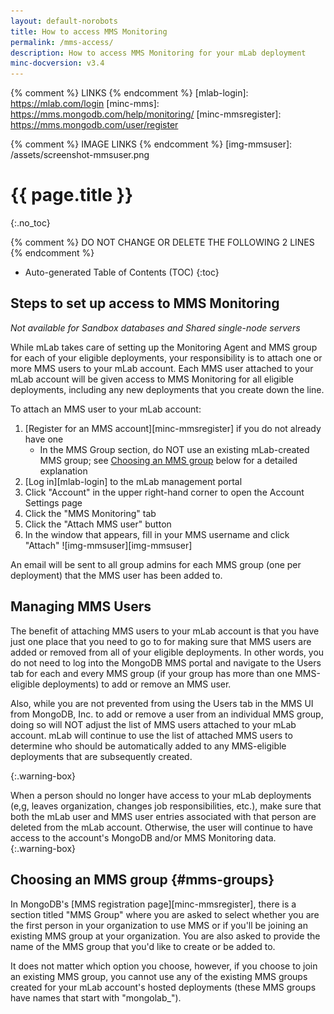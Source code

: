 ```yaml
---
layout: default-norobots
title: How to access MMS Monitoring
permalink: /mms-access/
description: How to access MMS Monitoring for your mLab deployment
minc-docversion: v3.4
---
```


{% comment %} LINKS {% endcomment %}
[mlab-login]:        https://mlab.com/login
[minc-mms]:          https://mms.mongodb.com/help/monitoring/
[minc-mmsregister]:  https://mms.mongodb.com/user/register

{% comment %} IMAGE LINKS {% endcomment %} 
[img-mmsuser]:       /assets/screenshot-mmsuser.png

# {{ page.title }}
{:.no_toc}

{% comment %} DO NOT CHANGE OR DELETE THE FOLLOWING 2 LINES {% endcomment %}
* Auto-generated Table of Contents (TOC)
{:toc}


## Steps to set up access to MMS Monitoring

*Not available for Sandbox databases and Shared single-node servers*
  
While mLab takes care of setting up the Monitoring Agent and MMS group for each of your eligible deployments, your responsibility is to attach one or more MMS users to your mLab account.  Each MMS user attached to your mLab account will be given access to MMS Monitoring for all eligible deployments, including any new deployments that you create down the line.

To attach an MMS user to your mLab account:

1. [Register for an MMS account][minc-mmsregister] if you do not already have one
   - In the MMS Group section, do NOT use an existing mLab-created MMS group; see [Choosing an MMS group](#mms-groups) below for a detailed explanation 
1. [Log in][mlab-login] to the mLab management portal 
1. Click "Account" in the upper right-hand corner to open the Account Settings page 
1. Click the "MMS Monitoring" tab 
1. Click the "Attach MMS user" button
1. In the window that appears, fill in your MMS username and click "Attach"
![img-mmsuser][img-mmsuser]

An email will be sent to all group admins for each MMS group (one per deployment) that the MMS user has been added to.


## Managing MMS Users

The benefit of attaching MMS users to your mLab account is that you have just one place that you need to go to for making sure that MMS users are added or removed from all of your eligible deployments. In other words, you do not need to log into the MongoDB MMS portal and navigate to the Users tab for each and every MMS group (if your group has more than one MMS-eligible deployments) to add or remove an MMS user.

Also, while you are not prevented from using the Users tab in the MMS UI from MongoDB, Inc. to add or remove a user from an individual MMS group, doing so will NOT adjust the list of MMS users attached to your mLab account. mLab will continue to use the list of attached MMS users to determine who should be automatically added to any MMS-eligible deployments that are subsequently created.


{:.warning-box}
<div markdown="1">
When a person should no longer have access to your mLab deployments (e,g, leaves organization, changes job responsibilities, etc.),  make sure that both the mLab user and MMS user entries associated with that person are deleted from the mLab account. Otherwise, the user will continue to have access to the account's MongoDB and/or MMS Monitoring data.
</div>
{:.warning-box}



## Choosing an MMS group  {#mms-groups}

In MongoDB's [MMS registration page][minc-mmsregister], there is a section titled "MMS Group" where you are asked to select whether you are the first person in your organization to use MMS or if you'll be joining an existing MMS group at your organization. You are also asked to provide the name of the MMS group that you'd like to create or be added to. 

It does not matter which option you choose, however, if you choose to join an existing MMS group, you cannot use any of the existing MMS groups created for your mLab account's hosted deployments (these MMS groups have names that start with "mongolab_").  
